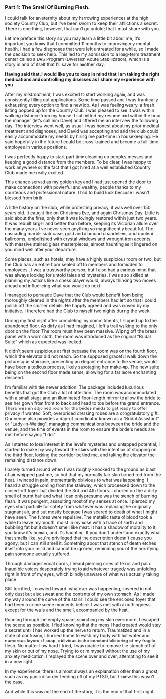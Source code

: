 ### Part 1: The Smell Of Burning Flesh.

I could talk for an eternity about my harrowing experiences at the high society Country Club, but I've been sworn to keep their afflictions a secret. There is one thing, however, that can’t go untold; that I must share with you. 
 
Let me preface this story so you may learn a little bit about me, it’s important you know that I committed 11 months to improving my mental health. I had a few diagnoses that were left untreated for a while, so I made the decision to seek help. This led to my admission to a long-term treatment center called a DAS Program (Diversion Acute Stabilization), which is a story in and of itself that I'll save for another day. 


**Having said that, I would like you to keep in mind that I am taking the right medications and controlling my diseases as I share my experience with you**

After my *mistreatment,* I was excited to start working again, and was consistently filling out applications. Some time passed and I was frantically exhausting every option to find a new job. As I was feeling weary, a fresh listing popped up for the Country Club. I was pleased to see it was within walking distance from my house. I submitted my resume and within the hour the manager (let's call him Dave) and offered me an interview the following day. The interview went well, as usual. I was honest about my prior medical treatment and diagnoses, and David was accepting and said the club could easily accommodate my needs by hiring me part-time in housekeeping. He said hopefully in the future I could be cross-trained and become a full-time employee in various positions. 

I was perfectly happy to start part time cleaning up peoples messes and keeping a good distance from the members. To be clear, I was happy to work anywhere so the fact that I got hired at a well established Country Club made me really excited. 

This chance served as my golden key and I had just opened the door to make connections with powerful and wealthy, people thanks to my courteous and professional nature. I had to build luck because I wasn't blessed from birth.

A little history on the club, while protecting privacy, it was well over 150 years old. It caught fire on Christmas Eve, and again Christmas Day. Little is said about the fires, only that it was lovingly restored within just two years. It was rebuilt larger and better than before, keeping its Victorian allure over the many years. I've never seen anything so magnificently beautiful. The cascading marble stair case, gold and diamond chandeliers, and opulent ballrooms, embellished with crystal windows and wrought-iron accents, with massive stained glass masterpieces, almost haunting as it lingered on you mind well after your departure. 

Some places, such as hotels, may have a highly suspicious room or two, but the Club has an entire floor sealed off to members and forbidden to employees.. I was a trustworthy person, but I also had a curious mind that was always looking for untold tales and mysteries. I was also skilled at planning my actions like a chess player would, always thinking two moves ahead and influencing what you would do next.

I managed to persuade Dave that the Club would benefit from being thoroughly cleaned in the nights after the members had left so that I could polish off the smaller details. He happily agreed and was moved by my initiative. I therefore had the Club to myself two nights during the week. 

During my first night after completing my commitments, I slipped up to the abandoned floor. As dirty as I had imagined, I left a trail walking to the only door on the floor. The room must have been massive. Wiping off the brass panel with a worn cloth, the room was introduced as the original “Bridal Suite” which as expected was locked. 

It didn't seem suspicious at first because the room was on the fourth floor, which the elevator did not reach. So the supposed graceful walk down the picturesque staircase, presenting an elegant entrance to the venue, would have been a tedious process, likely sabotaging her make-up. The new suite being on the second floor made sense, allowing for a far more enchanting descend. 

I’m familiar with the newer addition. The package included luxurious benefits that got the Club a lot of attention. The room was accommodated with a small stage and an illuminated floor-length mirror to allow the bride to see her gown from front to back and head to toe before the grand entrance. There was an adjoined room for the brides maids to get ready to offer privacy if wanted. Soft, overpriced dressing robes are a congratulatory gift. Our venue also provides a day-of coordinator known as a "Bridal Assistant" or "Lady-in-Waiting", managing communications between the bride and the venue, and the time of events in the room to ensure the bride's needs are met before saying "I do."

As I started to lose interest in the level's mysteries and untapped potential, I started to make my way toward the stairs with the intention of stopping on the third floor, locking the corridor behind me, and taking the elevator the remaining distance down.

I barely turned around when I was roughly knocked to the ground as blast of air whipped past me, so hot that my normally fair skin turned red from the heat. I winced in pain, momentarily oblivious to what was happening. I heard a struggle coming from the stairway, which proceeded down to the closed-off foyer that divided the 3rd and 4th floors. I choked on the a dirty smell of burnt hair and what I can only presume was the stench of burning flesh. It was pungent, assaulting most of my senses at once. I pierced my eyes shut partially for safety from whatever was replacing the originally stagnant air, and but mostly because I was scared to death of what I might have seen. The fumes were repulsive. The metallic taste of blood took a while to leave my mouth, moist in my nose with a trace of earth and bubbling fat but it doesn't smell like meat. It has a shadow of morality to it; you know it's human, and it's haunting. If you don't understand exactly what that smells like, you're privileged that the description doesn't cause you agony; but I can still smell it. Something about that stench of death etches itself into your mind and cannot be ignored, reminding you of the horrifying pain someone actually suffered.

Through damaged vocal cords, I heard piercing cries of terror and pain. Inaudible voices desperately trying to aid whatever tragedy was unfolding right in front of my eyes, which blindly unaware of what was actually taking place.

Still terrified, I crawled toward..whatever was happening, covered in not only dust but also sweat and the contents of my own stomach. As I made my way around the curve of the stairs, I could see the enclosed foyer that had been a crime scene moments before. I was met with a nothingness except for the wails and the smell, accompanied by the heat. 

Running through the empty space, scorching my skin even more, I escaped the scene as possible. I fled knowing that the mess I had created would stay a secret until I had worked up the nerve to return. Traumatized and in a state of confusion, I hurried home to wash my body with hot water and numerous layers of soap, oblivious to the constant blistering of my fragile flesh. No matter how hard I tried, I was unable to remove the stench off of my skin or out of my nose. Trying to calm myself without the use of my anxiety medication, I replayed the scene over and over, attempting to see it in a new light. 

In my experience, there is almost always an explanation other than a ghost, such as my panic disorder feeding off of my PTSD, but I knew this wasn't the case. 

And while this was not the end of the story, it is the end of that first night.